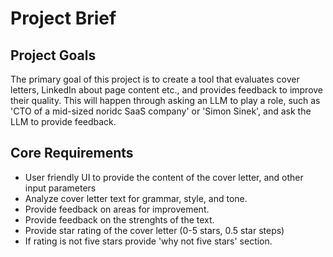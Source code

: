 # Project Brief

## Project Goals

The primary goal of this project is to create a tool that evaluates cover letters, LinkedIn about page content etc.,
and provides feedback to improve their quality. This will happen through asking an LLM to play a role, such as
'CTO of a mid-sized noridc SaaS company' or 'Simon Sinek', and ask the LLM to provide feedback.

## Core Requirements

- User friendly UI to provide the content of the cover letter, and other input parameters
- Analyze cover letter text for grammar, style, and tone.
- Provide feedback on areas for improvement.
- Provide feedback on the strenghts of the text.
- Provide star rating of the cover letter (0-5 stars, 0.5 star steps)
- If rating is not five stars provide 'why not five stars' section.